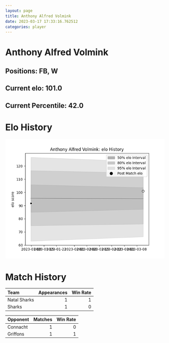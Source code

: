 ```yaml
---  
layout: page  
title: Anthony Alfred Volmink  
date: 2023-03-17 17:33:16.762512  
categories: player  
---
```

# Anthony Alfred Volmink

## Positions: FB, W

## Current elo: 101.0

## Current Percentile: 42.0

# Elo History


![elo history](history_AnthonyAlfredVolmink.png)
# Match History


| Team         |   Appearances |   Win Rate |
|:-------------|--------------:|-----------:|
| Natal Sharks |             1 |          1 |
| Sharks       |             1 |          0 |

| Opponent   |   Matches |   Win Rate |
|:-----------|----------:|-----------:|
| Connacht   |         1 |          0 |
| Griffons   |         1 |          1 |